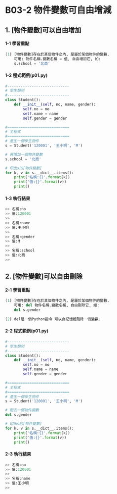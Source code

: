 # B03-2 物件變數可自由增減

## 1. [物件變數]可以自由增加

#### 1-1 學習重點
``` python
(1) [物件變數]存在於某個物件之內, 是屬於某個物件的變數.
    可用: 物件名稱.變數名稱 = 值, 自由增加它, 如:
    s.school = '北商'
```

#### 1-2 程式範例(p01.py)

``` python
#----------------------------
# 學生類別
#----------------------------
class Student():
    def __init__(self, no, name, gender):
        self.no = no
        self.name = name
        self.gender = gender

#============================
# 主程式
#============================
# 產生一個學生物件
s = Student('120001', '王小明', 'M')

# 再增加一個物件變數
s.school = '北商'

# 印出s的[物件變數]
for k, v in s.__dict__.items():    
    print('名稱:{}'.format(k))
    print('值:{}'.format(v))
    print()
```


#### 1-3 執行結果
``` python
>> 名稱:no
>> 值:120001
>> 
>> 名稱:name
>> 值:王小明
>> 
>> 名稱:gender
>> 值:M
>> 
>> 名稱:school
>> 值:北商
>> 
```



## 2. [物件變數]可以自由刪除

#### 2-1 學習重點
``` python
(1) [物件變數]存在於某個物件之內, 是屬於某個物件的變數.
    可用: del 物件名稱.變數名稱, 自由刪除它, 如:
    del s.gender
    
(2) del是一個Python指令 可以自記憶體刪除一個變數.    
```

#### 2-2 程式範例(p01.py)

``` python
#----------------------------
# 學生類別
#----------------------------
class Student():
    def __init__(self, no, name, gender):
        self.no = no
        self.name = name
        self.gender = gender

#============================
# 主程式
#============================
# 產生一個學生物件
s = Student('120001', '王小明', 'M')

# 刪去一個物件變數
del s.gender

# 印出s的[物件變數]
for k, v in s.__dict__.items():    
    print('名稱:{}'.format(k))
    print('值:{}'.format(v))
    print()
```


#### 2-3 執行結果
``` python
>> 名稱:no
>> 值:120001
>> 
>> 名稱:name
>> 值:王小明
>> 
```



